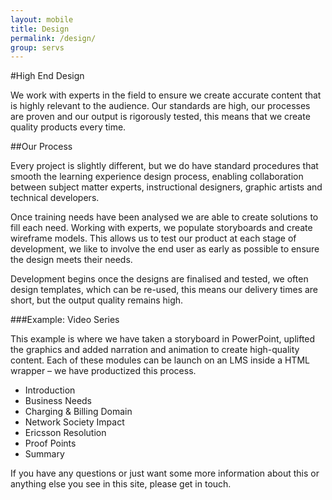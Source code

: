 ```yaml
---
layout: mobile
title: Design
permalink: /design/
group: servs
---
```


#High End Design

We work with experts in the field to ensure we create accurate content that is highly relevant to the audience. Our standards are high, our processes are proven and our output is rigorously tested, this means that we create quality products every time.

##Our Process

Every project is slightly different, but we do have standard procedures that smooth the learning experience design process, enabling collaboration between subject matter experts, instructional designers, graphic artists and technical developers.

Once training needs have been analysed we are able to create solutions to fill each need. Working with experts, we populate storyboards and create wireframe models. This allows us to test our product at each stage of development, we like to involve the end user as early as possible to ensure the design meets their needs. 

Development begins once the designs are finalised and tested, we often design templates, which can be re-used, this means our delivery times are short, but the output quality remains high.

###Example: Video Series

This example is where we have taken a storyboard in PowerPoint, uplifted the graphics and added narration and animation to create high-quality content. Each of these modules can be launch on an LMS inside a HTML wrapper – we have productized this process.

- Introduction
- Business Needs
- Charging & Billing Domain
- Network Society Impact
- Ericsson Resolution
- Proof Points
- Summary

If you have any questions or just want some more information about this or anything else you see in this site, please get in touch.